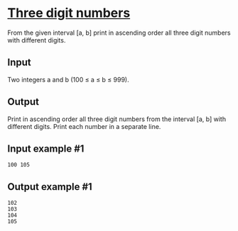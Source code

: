# [Three digit numbers](https://www.e-olymp.com/en/contests/9646/problems/84656)
From the given interval [a, b] print in ascending order all three digit numbers with different digits.

## Input
Two integers a and b (100 ≤ a ≤ b ≤ 999).

## Output
Print in ascending order all three digit numbers from the interval [a, b] with different digits. Print each number in a separate line.

## Input example #1
```
100 105
```

## Output example #1
```
102
103
104
105
```
